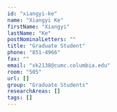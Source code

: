 ```yaml
---
id: "xiangyi-ke"
name: "Xiangyi Ke"
firstName: "Xiangyi"
lastName: "Ke"
postNominalLetters: ""
title: "Graduate Student"
phone: "851-4966"
fax: ""
email: "xk2138@cumc.columbia.edu"
room: "505"
url: []
group: "Graduate Students"
researchAreas: []
tags: []
---
```

